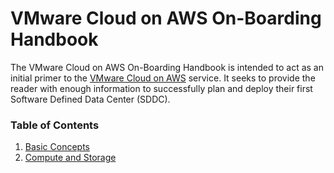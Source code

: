 # VMware Cloud on AWS On-Boarding Handbook

The VMware Cloud on AWS On-Boarding Handbook is intended to act as an initial primer to the [VMware Cloud on AWS](https://vmc.vmware.com) service.  It seeks to provide the reader with enough information to successfully plan and deploy their first Software Defined Data Center (SDDC).

### Table of Contents
1. [Basic Concepts](./01_basicConcepts.md)
2. [Compute and Storage](./02_computeAndStorage.md)
